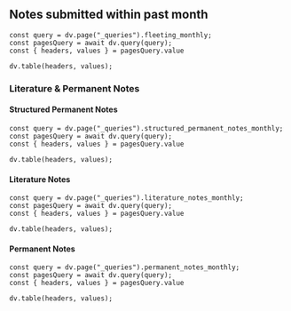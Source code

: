 ## Notes submitted within past month

```dataviewjs
const query = dv.page("_queries").fleeting_monthly;
const pagesQuery = await dv.query(query);
const { headers, values } = pagesQuery.value

dv.table(headers, values);
```

### Literature & Permanent Notes

#### Structured Permanent Notes

```dataviewjs
const query = dv.page("_queries").structured_permanent_notes_monthly;
const pagesQuery = await dv.query(query);
const { headers, values } = pagesQuery.value

dv.table(headers, values);
```

#### Literature Notes

```dataviewjs
const query = dv.page("_queries").literature_notes_monthly;
const pagesQuery = await dv.query(query);
const { headers, values } = pagesQuery.value

dv.table(headers, values);
```

#### Permanent Notes

```dataviewjs
const query = dv.page("_queries").permanent_notes_monthly;
const pagesQuery = await dv.query(query);
const { headers, values } = pagesQuery.value

dv.table(headers, values);
```
